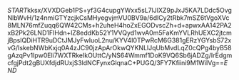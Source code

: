 $START$kksx/XVXDGeb1PS+yf3G4cupgYWxx5sL7lJIXZ9pJxJ5KA7LDdc5OvgNlbWvH/1z4nmiGTYzcjkCsMHyegvjmVU0BV9a/6dlCy2tRbk7mSZ6tVgoXVc8MLN76mfZuqq6QW42CMs+h2uheH4hoZxEGODvscZh+d+apwxAA142PA2xB2Pk26LND1FIHdn+lZ8eddKb52Y1VVQyd1wvA0m5FaKmYVLRhUEXC2jtcmjBpslQDiHTR9uDCtJMJyFwIuoL2nu/KYV4I0TPwRcM6G381gERzYGYsbS72xvG/IskebNWbKxjq0A4zJC90jzApArOkwQYKNLlJqUbMvdLqZ0cQPg4byB58gAzqPv1Ipw0Eli7WXTRkeIkOUttC/yNS64Wmmf1DoK9VQ6Sb6jADZg/IrEdgmcfgjPdt2gBUXfdjdRUxjS3ldNCFynxGlqnaC+PUGQ/3FY7Kfiini9M1WiIVg==$END$